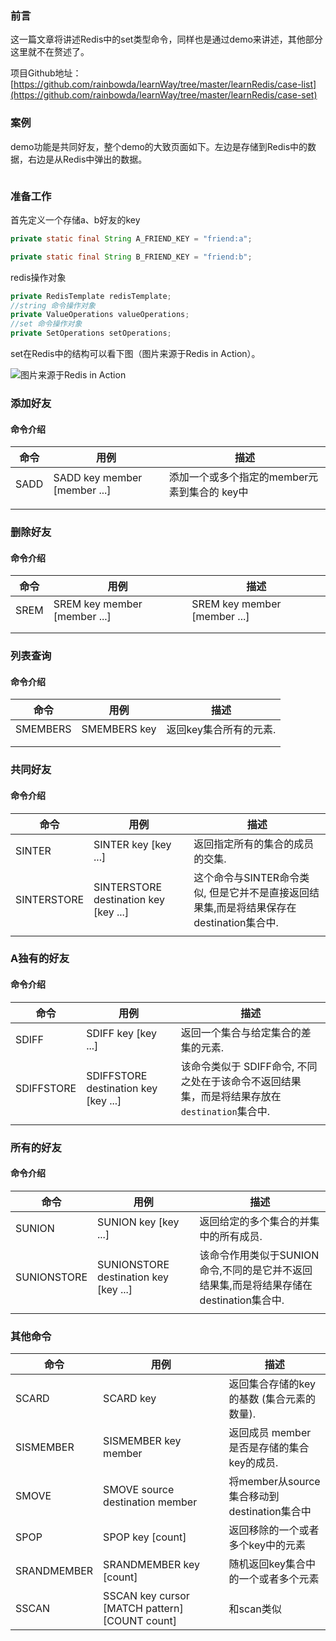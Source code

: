 ### 前言

这一篇文章将讲述Redis中的set类型命令，同样也是通过demo来讲述，其他部分这里就不在赘述了。

项目Github地址：[https://github.com/rainbowda/learnWay/tree/master/learnRedis/case-list](https://github.com/rainbowda/learnWay/tree/master/learnRedis/case-set)
### 案例

demo功能是共同好友，整个demo的大致页面如下。左边是存储到Redis中的数据，右边是从Redis中弹出的数据。

![]()

### 准备工作

首先定义一个存储a、b好友的key

```java
private static final String A_FRIEND_KEY = "friend:a";

private static final String B_FRIEND_KEY = "friend:b";
```


redis操作对象

```java
private RedisTemplate redisTemplate;
//string 命令操作对象
private ValueOperations valueOperations;
//set 命令操作对象
private SetOperations setOperations;
```


set在Redis中的结构可以看下图（图片来源于Redis in Action）。

![图片来源于Redis in Action]()

### 添加好友
#### 命令介绍

| 命令 | 用例                         | 描述                                         |
| ---- | ---------------------------- | -------------------------------------------- |
| SADD | SADD key member [member ...] | 添加一个或多个指定的member元素到集合的 key中 |
|      |                              |                                              |
|      |                              |                                              |



### 删除好友
#### 命令介绍

| 命令 | 用例                         | 描述                         |
| ---- | ---------------------------- | ---------------------------- |
| SREM | SREM key member [member ...] | SREM key member [member ...] |
|      |                              |                              |
|      |                              |                              |

### 列表查询

#### 命令介绍

| 命令     | 用例         | 描述                   |
| -------- | ------------ | ---------------------- |
| SMEMBERS | SMEMBERS key | 返回key集合所有的元素. |
|          |              |                        |
|          |              |                        |



### 共同好友
#### 命令介绍

| 命令        | 用例                                  | 描述                                                         |
| ----------- | ------------------------------------- | ------------------------------------------------------------ |
| SINTER      | SINTER key [key ...]                  | 返回指定所有的集合的成员的交集.                              |
| SINTERSTORE | SINTERSTORE destination key [key ...] | 这个命令与SINTER命令类似, 但是它并不是直接返回结果集,而是将结果保存在 destination集合中. |
|             |                                       |                                                              |



### A独有的好友
#### 命令介绍

| 命令       | 用例                                 | 描述                                                         |
| ---------- | ------------------------------------ | ------------------------------------------------------------ |
| SDIFF      | SDIFF key [key ...]                  | 返回一个集合与给定集合的差集的元素.                          |
| SDIFFSTORE | SDIFFSTORE destination key [key ...] | 该命令类似于 SDIFF命令, 不同之处在于该命令不返回结果集，而是将结果存放在`destination`集合中. |
|            |                                      |                                                              |



### 所有的好友
#### 命令介绍

| 命令        | 用例                                  | 描述                                                         |
| ----------- | ------------------------------------- | ------------------------------------------------------------ |
| SUNION      | SUNION key [key ...]                  | 返回给定的多个集合的并集中的所有成员.                        |
| SUNIONSTORE | SUNIONSTORE destination key [key ...] | 该命令作用类似于SUNION命令,不同的是它并不返回结果集,而是将结果存储在destination集合中. |
|             |                                       |                                                              |

### 其他命令

| 命令        | 用例                                          | 描述                                        |
| ----------- | --------------------------------------------- | ------------------------------------------- |
| SCARD       | SCARD key                                     | 返回集合存储的key的基数 (集合元素的数量).   |
| SISMEMBER   | SISMEMBER key member                          | 返回成员 member 是否是存储的集合 key的成员. |
| SMOVE       | SMOVE source destination member               | 将member从source集合移动到destination集合中 |
| SPOP        | SPOP key [count]                              | 返回移除的一个或者多个key中的元素           |
| SRANDMEMBER | SRANDMEMBER key [count]                       | 随机返回key集合中的一个或者多个元素         |
| SSCAN       | SSCAN key cursor [MATCH pattern][COUNT count] | 和scan类似                                  |

